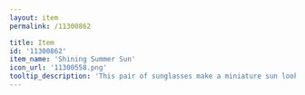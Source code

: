 ```yaml
---
layout: item
permalink: /11300862

title: Item
id: '11300862'
item_name: 'Shining Summer Sun'
icon_url: '11300558.png'
tooltip_description: 'This pair of sunglasses make a miniature sun look cool.'
---
```

